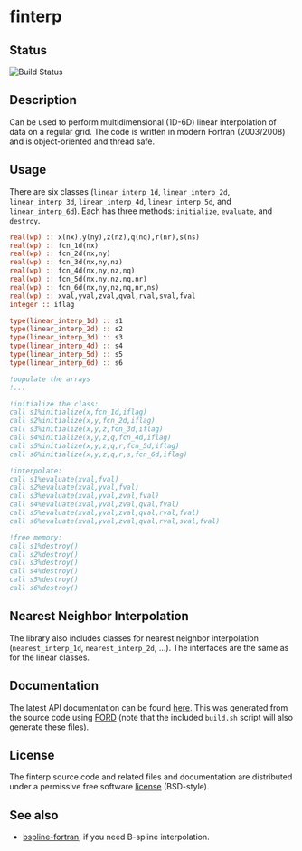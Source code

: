 finterp
======

## Status

![Build Status](https://github.com/jacobwilliams/finterp/actions/workflows/CI.yml/badge.svg?branch=master)

## Description

Can be used to perform multidimensional (1D-6D) linear interpolation of data on a regular grid. The code is written in modern Fortran (2003/2008) and is object-oriented and thread safe.

## Usage

There are six classes (`linear_interp_1d`, `linear_interp_2d`, `linear_interp_3d`, `linear_interp_4d`, `linear_interp_5d`, and `linear_interp_6d`). Each has three methods: `initialize`, `evaluate`, and `destroy`.

```fortran
real(wp) :: x(nx),y(ny),z(nz),q(nq),r(nr),s(ns)
real(wp) :: fcn_1d(nx)
real(wp) :: fcn_2d(nx,ny)
real(wp) :: fcn_3d(nx,ny,nz)
real(wp) :: fcn_4d(nx,ny,nz,nq)
real(wp) :: fcn_5d(nx,ny,nz,nq,nr)
real(wp) :: fcn_6d(nx,ny,nz,nq,nr,ns)
real(wp) :: xval,yval,zval,qval,rval,sval,fval
integer :: iflag

type(linear_interp_1d) :: s1
type(linear_interp_2d) :: s2
type(linear_interp_3d) :: s3
type(linear_interp_4d) :: s4
type(linear_interp_5d) :: s5
type(linear_interp_6d) :: s6

!populate the arrays
!...

!initialize the class:
call s1%initialize(x,fcn_1d,iflag)
call s2%initialize(x,y,fcn_2d,iflag)
call s3%initialize(x,y,z,fcn_3d,iflag)
call s4%initialize(x,y,z,q,fcn_4d,iflag)
call s5%initialize(x,y,z,q,r,fcn_5d,iflag)
call s6%initialize(x,y,z,q,r,s,fcn_6d,iflag)

!interpolate:
call s1%evaluate(xval,fval)
call s2%evaluate(xval,yval,fval)
call s3%evaluate(xval,yval,zval,fval)
call s4%evaluate(xval,yval,zval,qval,fval)
call s5%evaluate(xval,yval,zval,qval,rval,fval)
call s6%evaluate(xval,yval,zval,qval,rval,sval,fval)

!free memory:
call s1%destroy()
call s2%destroy()
call s3%destroy()
call s4%destroy()
call s5%destroy()
call s6%destroy()
```

## Nearest Neighbor Interpolation

The library also includes classes for nearest neighbor interpolation (`nearest_interp_1d`, `nearest_interp_2d`, ...). The interfaces are the same as for the linear classes.

## Documentation

The latest API documentation can be found [here](http://jacobwilliams.github.io/finterp/). This was generated from the source code using [FORD](https://github.com/cmacmackin/ford) (note that the included `build.sh` script will also generate these files).

## License

The finterp source code and related files and documentation are distributed under a permissive free software [license](https://github.com/jacobwilliams/finterp/blob/master/LICENSE) (BSD-style).

## See also

 * [bspline-fortran](https://github.com/jacobwilliams/bspline-fortran), if you need B-spline interpolation.

